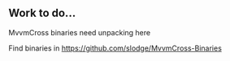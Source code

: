## Work to do...

MvvmCross binaries need unpacking here

Find binaries in https://github.com/slodge/MvvmCross-Binaries